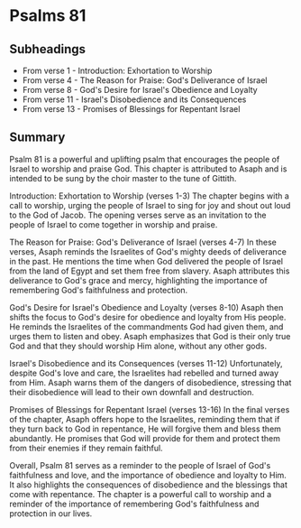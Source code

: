 # Psalms 81

## Subheadings

* From verse 1 - Introduction: Exhortation to Worship
* From verse 4 - The Reason for Praise: God's Deliverance of Israel
* From verse 8 - God's Desire for Israel's Obedience and Loyalty
* From verse 11 - Israel's Disobedience and its Consequences
* From verse 13 - Promises of Blessings for Repentant Israel

## Summary

Psalm 81 is a powerful and uplifting psalm that encourages the people of Israel to worship and praise God. This chapter is attributed to Asaph and is intended to be sung by the choir master to the tune of Gittith.

Introduction: Exhortation to Worship (verses 1-3)
The chapter begins with a call to worship, urging the people of Israel to sing for joy and shout out loud to the God of Jacob. The opening verses serve as an invitation to the people of Israel to come together in worship and praise.

The Reason for Praise: God's Deliverance of Israel (verses 4-7)
In these verses, Asaph reminds the Israelites of God's mighty deeds of deliverance in the past. He mentions the time when God delivered the people of Israel from the land of Egypt and set them free from slavery. Asaph attributes this deliverance to God's grace and mercy, highlighting the importance of remembering God's faithfulness and protection.

God's Desire for Israel's Obedience and Loyalty (verses 8-10)
Asaph then shifts the focus to God's desire for obedience and loyalty from His people. He reminds the Israelites of the commandments God had given them, and urges them to listen and obey. Asaph emphasizes that God is their only true God and that they should worship Him alone, without any other gods.

Israel's Disobedience and its Consequences (verses 11-12)
Unfortunately, despite God's love and care, the Israelites had rebelled and turned away from Him. Asaph warns them of the dangers of disobedience, stressing that their disobedience will lead to their own downfall and destruction.

Promises of Blessings for Repentant Israel (verses 13-16)
In the final verses of the chapter, Asaph offers hope to the Israelites, reminding them that if they turn back to God in repentance, He will forgive them and bless them abundantly. He promises that God will provide for them and protect them from their enemies if they remain faithful.

Overall, Psalm 81 serves as a reminder to the people of Israel of God's faithfulness and love, and the importance of obedience and loyalty to Him. It also highlights the consequences of disobedience and the blessings that come with repentance. The chapter is a powerful call to worship and a reminder of the importance of remembering God's faithfulness and protection in our lives.